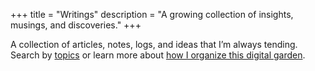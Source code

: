 +++
title = "Writings"
description = "A growing collection of insights, musings, and discoveries."
+++

A collection of articles, notes, logs, and ideas that I’m always tending.  
Search by [topics](/topics) or learn more about [how I organize this digital garden](welcome-to-my-digital-garden).
